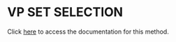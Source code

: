 <!---->
# VP SET SELECTION

Click [here](https://developer.4d.com/docs/ViewPro/method-list#vp-set-selection) to access the documentation for this method.

